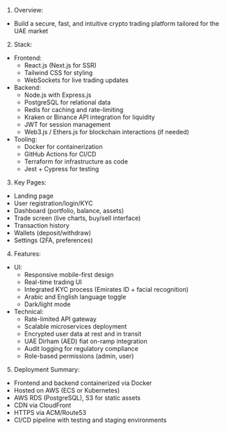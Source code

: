 1. Overview:
- Build a secure, fast, and intuitive crypto trading platform tailored for the UAE market

2. Stack:
- Frontend:
  - React.js (Next.js for SSR)
  - Tailwind CSS for styling
  - WebSockets for live trading updates
- Backend:
  - Node.js with Express.js
  - PostgreSQL for relational data
  - Redis for caching and rate-limiting
  - Kraken or Binance API integration for liquidity
  - JWT for session management
  - Web3.js / Ethers.js for blockchain interactions (if needed)
- Tooling:
  - Docker for containerization
  - GitHub Actions for CI/CD
  - Terraform for infrastructure as code
  - Jest + Cypress for testing

3. Key Pages:
- Landing page
- User registration/login/KYC
- Dashboard (portfolio, balance, assets)
- Trade screen (live charts, buy/sell interface)
- Transaction history
- Wallets (deposit/withdraw)
- Settings (2FA, preferences)

4. Features:
- UI:
  - Responsive mobile-first design
  - Real-time trading UI
  - Integrated KYC process (Emirates ID + facial recognition)
  - Arabic and English language toggle
  - Dark/light mode
- Technical:
  - Rate-limited API gateway
  - Scalable microservices deployment
  - Encrypted user data at rest and in transit
  - UAE Dirham (AED) fiat on-ramp integration
  - Audit logging for regulatory compliance
  - Role-based permissions (admin, user)

5. Deployment Summary:
- Frontend and backend containerized via Docker
- Hosted on AWS (ECS or Kubernetes)
- AWS RDS (PostgreSQL), S3 for static assets
- CDN via CloudFront
- HTTPS via ACM/Route53
- CI/CD pipeline with testing and staging environments